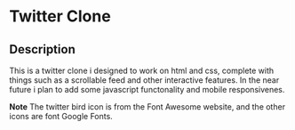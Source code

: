 # Twitter Clone #

## Description ##

This is a twitter clone i designed to work on html and css, complete with things such as a scrollable feed and other interactive features.
In the near future i plan to add some javascript functonality and mobile responsivenes.

**Note** The twitter bird icon is from the Font Awesome website, and the other icons are font Google Fonts.
